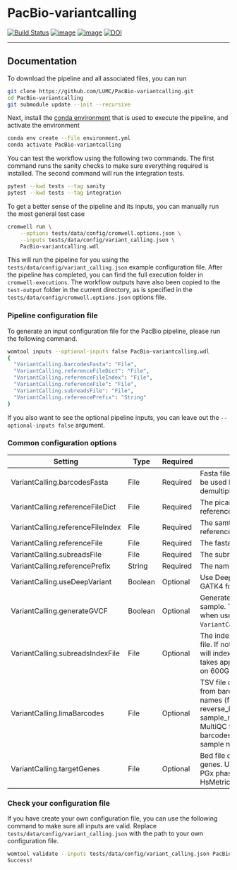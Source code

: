 # PacBio-variantcalling

[![Build Status](https://travis-ci.com/LUMC/PacBio-variantcalling.svg?branch=master)](https://travis-ci.com/LUMC/PacBio-variantcalling)
[![image](https://img.shields.io/github/release/LUMC/PacBio-variantcalling.svg)](https://github.com/LUMC/PacBio-variantcalling/releases)
[![image](https://img.shields.io/github/release-date/LUMC/PacBio-variantcalling.svg)](https://github.com/LUMC/PacBio-variantcalling/releases)
[![DOI](https://zenodo.org/badge/314152152.svg)](https://zenodo.org/badge/latestdoi/314152152)

------------------------------------------------------------------------

## Documentation
To download the pipeline and all associated files, you can run
```bash
git clone https://github.com/LUMC/PacBio-variantcalling.git
cd PacBio-variantcalling
git submodule update --init --recursive
```

Next, install the
[conda environment](https://docs.conda.io/projects/conda/en/latest/user-guide/install/linux.html)
that is used to execute the pipeline, and activate the environment
```bash
conda env create --file environment.yml
conda activate PacBio-variantcalling
```

You can test the workflow using the following two commands. The first command
runs the sanity checks to make sure everything required is installed. The
second command will run the integration tests.

```bash
pytest --kwd tests --tag sanity
pytest --kwd tests --tag integration
```

To get a better sense of the pipeline and its inputs, you can manually run the
most general test case
```bash
cromwell run \
    --options tests/data/config/cromwell.options.json \
    --inputs tests/data/config/variant_calling.json \
    PacBio-variantcalling.wdl
```

This will run the pipeline for you using the
`tests/data/config/variant_calling.json` example configuration file. After the
pipeline has completed, you can find the full execution folder in
`cromwell-executions`. The workflow outputs have also
been copied to the `test-output` folder in the current directory, as is
specified in the `tests/data/config/cromwell.options.json` options file.

### Pipeline configuration file
To generate an input configuration file for the PacBio pipeline, please run the
following command.

```bash
womtool inputs --optional-inputs false PacBio-variantcalling.wdl
{
  "VariantCalling.barcodesFasta": "File",
  "VariantCalling.referenceFileDict": "File",
  "VariantCalling.referenceFileIndex": "File",
  "VariantCalling.referenceFile": "File",
  "VariantCalling.subreadsFile": "File",
  "VariantCalling.referencePrefix": "String"
}
```

If you also want to see the optional pipeline inputs, you can leave out the
`--optional-inputs false` argument.

### Common configuration options
| Setting                           | Type | Required | Description |
| --------------------------------- | ---- | -------- | ----------- |
| VariantCalling.barcodesFasta      | File | Required | Fasta file with the barcodes to be used by Lima for demultiplexing. |
| VariantCalling.referenceFileDict  | File | Required | The picard dictionary file for the reference. |
| VariantCalling.referenceFileIndex | File | Required | The samtools index file for the reference. |
| VariantCalling.referenceFile      | File | Required | The fasta reference file. |
| VariantCalling.subreadsFile       | File | Required | The subreads bam file. |
| VariantCalling.referencePrefix    | String | Required | The name of the reference. |
| VariantCalling.useDeepVariant     | Boolean | Optional | Use DeepVariant instead of GATK4 for variant calling. |
| VariantCalling.generateGVCF       | Boolean | Optional | Generate g.vcf files for all sample. This is extremely slow when used in combination with `VariantCalling.useDeepVariant`. |
| VariantCalling.subreadsIndexFile  | File | Optional | The index for the subreads bam file. If not specified, the pipeline will index the subreads file, this takes approximately two hours on 600GB of data. |
| VariantCalling.limaBarcodes       | File | Optional | TSV file containing the mapping from barcodes to sample names (forward_barcode reverse_barcode sample_name). This is used by MultiQC to rename the barcodes to their apropriate sample names. |
| VariantCalling.targetGenes        | File | Optional | Bed file containing the target genes. Used to determine the PGx phasing and Picard HsMetrics. |

### Check your configuration file
If you have create your own configuration file, you can use the following
command to make sure all inputs are valid. Replace
`tests/data/config/variant_calling.json` with the path to your own
configuration file.

```bash
womtool validate --inputs tests/data/config/variant_calling.json PacBio-variantcalling.wdl
Success!
```
